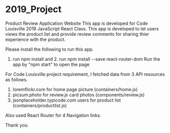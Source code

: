 # 2019_Project
Product Review Application Website
This app is developed for Code Louisville 2019 JavaScript React Class. 
This app is developed to let users views the product list and provide review comments for sharing thier experience with the product.

Please install the following to run this app.

1. run npm install and 2. run npm install --save react-router-dom
Run the app by "npm start" to open the page

For Code Louisville project requirement, I fetched data from 3 API resources as follows.
1. loremflickr.com for home page picture (containers/home.js)
2. picsum.photo for review.js card photos (components/review.js) 
3. jsonplaceholder.typicode.com users for product list (containers/productlist.js)

Also used React Router for 4 Navigation links.

Thank you.
